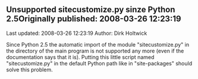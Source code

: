 ## Unsupported sitecustomize.py sinze Python 2.5Originally published: 2008-03-26 12:23:19 
Last updated: 2008-03-26 12:23:19 
Author: Dirk Holtwick 
 
Since Python 2.5 the automatic import of the module "sitecustomize.py" in the directory of the main program is not supported any more (even if the documentation says that it is). Putting this little script named "sitecustomize.py" in the default Python path like in "site-packages" should solve this problem.